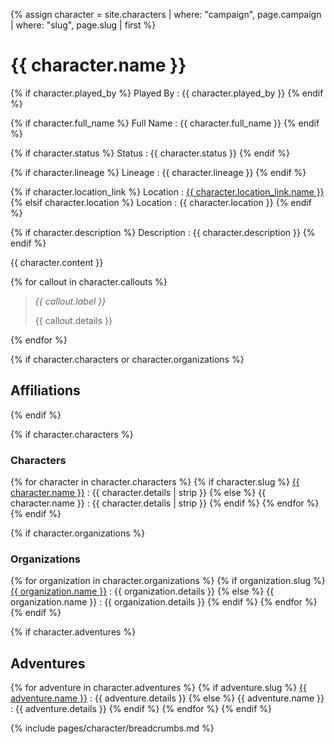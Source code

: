 {% assign character = site.characters | where: "campaign", page.campaign | where: "slug", page.slug | first %}

# {{ character.name }}

{% if character.played_by %}
Played By
: {{ character.played_by }}
{% endif %}

{% if character.full_name %}
Full Name
: {{ character.full_name }}
{% endif %}

{% if character.status %}
Status
: {{ character.status }}
{% endif %}

{% if character.lineage %}
Lineage
: {{ character.lineage }}
{% endif %}

{% if character.location_link %}
Location
: [{{ character.location_link.name }}]({{site.baseurl}}/campaigns/{{character.campaign}}/setting/geography{{character.location_link.path}})
{% elsif character.location %}
Location
: {{ character.location }}
{% endif %}

{% if character.description %}
Description
: {{ character.description }}
{% endif %}

{{ character.content }}

{% for callout in character.callouts %}
> *{{ callout.label }}*
>
> {{ callout.details }}

{% endfor %}

{% if character.characters or character.organizations %}
## Affiliations
{% endif %}

{% if character.characters %}
### Characters

{% for character in character.characters %}
{% if character.slug %}
[{{ character.name }}]({{site.baseurl}}/campaigns/{{page.campaign}}/characters/{{character.slug}})
: {{ character.details | strip }}
{% else %}
{{ character.name }}
: {{ character.details | strip }}
{% endif %}
{% endfor %}
{% endif %}

{% if character.organizations %}
### Organizations

{% for organization in character.organizations %}
{% if organization.slug %}
[{{ organization.name }}]({{site.baseurl}}/campaigns/{{page.campaign}}/setting/organizations/{{organization.slug}})
: {{ organization.details }}
{% else %}
{{ organization.name }}
: {{ organization.details }}
{% endif %}
{% endfor %}
{% endif %}

{% if character.adventures %}
## Adventures

{% for adventure in character.adventures %}
{% if adventure.slug %}
[{{ adventure.name }}]({{site.baseurl}}/campaigns/{{page.campaign}}/adventures/{{adventure.slug}})
: {{ adventure.details }}
{% else %}
{{ adventure.name }}
: {{ adventure.details }}
{% endif %}
{% endfor %}
{% endif %}

{% include pages/character/breadcrumbs.md %}
